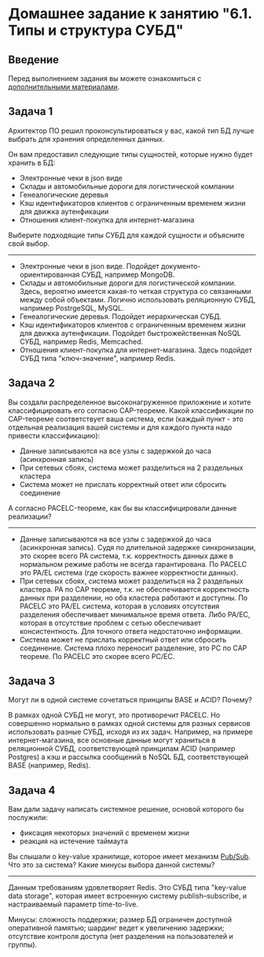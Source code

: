 # Домашнее задание к занятию "6.1. Типы и структура СУБД"

## Введение

Перед выполнением задания вы можете ознакомиться с 
[дополнительными материалами](https://github.com/netology-code/virt-homeworks/tree/master/additional/README.md).

## Задача 1

Архитектор ПО решил проконсультироваться у вас, какой тип БД 
лучше выбрать для хранения определенных данных.

Он вам предоставил следующие типы сущностей, которые нужно будет хранить в БД:

- Электронные чеки в json виде
- Склады и автомобильные дороги для логистической компании
- Генеалогические деревья
- Кэш идентификаторов клиентов с ограниченным временем жизни для движка аутенфикации
- Отношения клиент-покупка для интернет-магазина

Выберите подходящие типы СУБД для каждой сущности и объясните свой выбор.

---

- Электронные чеки в json виде. Подойдет документо-ориентированная СУБД, например MongoDB.
- Склады и автомобильные дороги для логистической компании. Здесь, вероятно имеется какая-то четкая структура со связанными между собой объектами. Логично использовать реляционную СУБД, например PostrgeSQL, MySQL.
- Генеалогические деревья. Подойдет иерархическая СУБД.
- Кэш идентификаторов клиентов с ограниченным временем жизни для движка аутенфикации. Подойдет быстрожейственная NoSQL СУБД, например Redis, Memcached.
- Отношения клиент-покупка для интернет-магазина. Здесь подойдет СУБД типа "ключ-значение", например Redis.

## Задача 2

Вы создали распределенное высоконагруженное приложение и хотите классифицировать его согласно 
CAP-теореме. Какой классификации по CAP-теореме соответствует ваша система, если 
(каждый пункт - это отдельная реализация вашей системы и для каждого пункта надо привести классификацию):

- Данные записываются на все узлы с задержкой до часа (асинхронная запись)
- При сетевых сбоях, система может разделиться на 2 раздельных кластера
- Система может не прислать корректный ответ или сбросить соединение

А согласно PACELC-теореме, как бы вы классифицировали данные реализации?

---

- Данные записываются на все узлы с задержкой до часа (асинхронная запись). Судя по длительной задержке синхронизации, это скорее всего PA система, т.к. корректность данных даже в нормальном режиме работы не всегда гарантирована. По PACELC это PA/EL система (где скорость важнее корректности данных).
- При сетевых сбоях, система может разделиться на 2 раздельных кластера. PA по CAP теореме, т.к. не обеспечивается корректность данных при разделении, но оба кластера работают и доступны. По PACELC это PA/EL система, которая в условиях отсутствия разделения обеспечивает минимальное время ответа. Либо PA/EС, которая в отсутствие проблем с сетью обеспечивает консистентность. Для точного ответа недостаточно информации.
- Система может не прислать корректный ответ или сбросить соединение. Система плохо переносит разделение, это PC по CAP теореме. По PACELC это скорее всего PC/EC.


## Задача 3

Могут ли в одной системе сочетаться принципы BASE и ACID? Почему?

В рамках одной СУБД не могут, это противоречит PACELC. Но совершенно нормально в рамках одной системы для разных сервисов использовать разные СУБД, исходя из их задач. Например, на примере интернет-магазина, все основные данные могут храниться в реляционной СУБД, соответствующей принципам ACID (например Postgres) а кэш и рассылка сообщений в NoSQL БД, соответствующей BASE (например, Redis).

## Задача 4

Вам дали задачу написать системное решение, основой которого бы послужили:

- фиксация некоторых значений с временем жизни
- реакция на истечение таймаута

Вы слышали о key-value хранилище, которое имеет механизм [Pub/Sub](https://habr.com/ru/post/278237/). 
Что это за система? Какие минусы выбора данной системы?

---

Данным требованиям удовлетворяет Redis. Это СУБД типа "key-value data storage", которая имеет встроенную систему publish–subscribe, и настраиваемый параметр time-to-live.

Минусы: сложность поддержки; размер БД ограничен доступной оперативной памятью; шардинг ведет к увеличению задержки; отсутствие контроля доступа (нет разделения на пользователей и группы).
